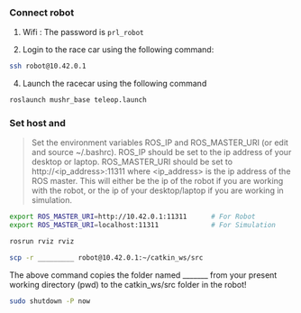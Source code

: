 ### Connect robot
1. Wifi : The password is `prl_robot`

2. Login to the race car using the following command:
```sh
ssh robot@10.42.0.1
```
4. Launch the racecar using the following command
```sh
roslaunch mushr_base teleop.launch
```

### Set host and 

> Set the environment variables ROS_IP and ROS_MASTER_URI (or edit and source ~/.bashrc). ROS_IP should be set to the ip address of your desktop or laptop. ROS_MASTER_URI should be set to http://<ip_address>:11311 where <ip_address> is the ip address of the ROS master. This will either be the ip of the robot if you are working with the robot, or the ip of your desktop/laptop if you are working in simulation.

```sh
export ROS_MASTER_URI=http://10.42.0.1:11311      # For Robot
export ROS_MASTER_URI=localhost:11311             # For Simulation
```

```sh
rosrun rviz rviz
```

```sh
scp -r _________ robot@10.42.0.1:~/catkin_ws/src
```
The above command copies the folder named _______ from your present working directory (pwd) to the catkin_ws/src folder in the robot!

```sh
sudo shutdown -P now
```


